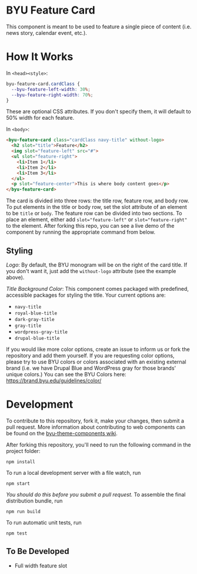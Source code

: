 # BYU Feature Card

This component is meant to be used to feature a single piece of content (i.e. news story, calendar event, etc.).

# How It Works

In `<head><style>`:

```css
byu-feature-card.cardClass {
  --byu-feature-left-width: 30%;
  --byu-feature-right-width: 70%;
}
```
These are optional CSS attributes. If you don't specify them, it will default to 50% width for each feature.

In `<body>`:

```html
<byu-feature-card class="cardClass navy-title" without-logo>
  <h2 slot="title">Feature</h2>
  <img slot="feature-left" src="#">
  <ul slot="feature-right">
    <li>Item 1</li>
    <li>Item 2</li>
    <li>Item 3</li>
  </ul>
  <p slot="feature-center">This is where body content goes</p>
</byu-feature-card>
```
The card is divided into three rows: the title row, feature row, and body row. To put elements in the title or body row, set the slot attribute of an element to be `title` or `body`. The feature row can be divided into two sections. To place an element, either add `slot="feature-left"` or `slot="feature-right"` to the element. After forking this repo, you can see a live demo of the component by running the appropriate command from below.

## Styling

_Logo_: By default, the BYU monogram will be on the right of the card title. If you don't want it, just add the `without-logo` attribute (see the example above).

_Title Background Color_: This component comes packaged with predefined, accessible packages for styling the title. Your current options are:

- `navy-title`
- `royal-blue-title`
- `dark-gray-title`
- `gray-title`
- `wordpress-gray-title`
- `drupal-blue-title`

If you would like more color options, create an issue to inform us or fork the repository and add them yourself. If you are requesting color options, please try to use BYU colors or colors associated with an existing external brand (i.e. we have Drupal Blue and WordPress gray for those brands' unique colors.) You can see the BYU Colors here: 
https://brand.byu.edu/guidelines/color/

# Development

To contribute to this repository, fork it, make your changes, then submit a pull request. More information about contributing to web components can be found on the [byu-theme-components wiki](https://github.com/byuweb/byu-theme-components/wiki/Contributing-to-this-Repository).

After forking this repository, you'll need to run the following command in the project folder:

```
npm install
```

To run a local development server with a file watch, run

```
npm start
```

_You should do this before you submit a pull request._ To assemble the final distribution bundle, run

```
npm run build
```

To run automatic unit tests, run

```
npm test
```

## To Be Developed

- Full width feature slot
